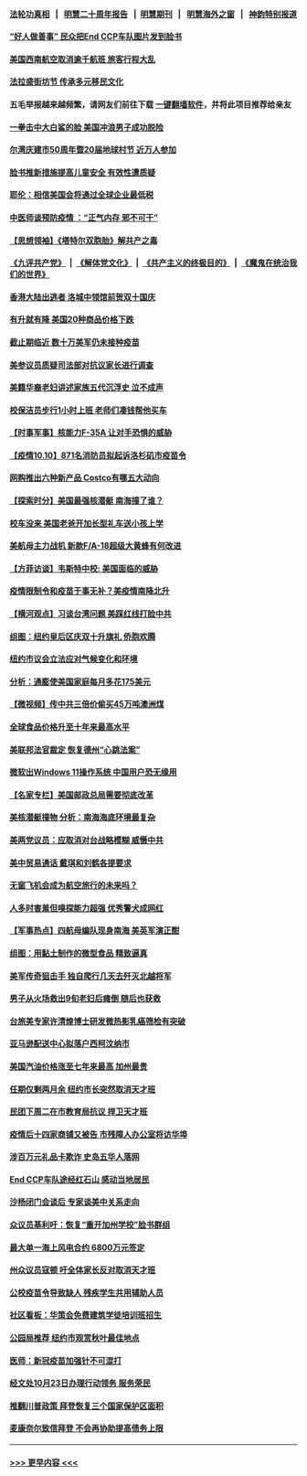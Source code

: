 #### [法轮功真相](https://github.com/gfw-breaker/truth/blob/master/README.md?t=0) &nbsp;&nbsp;|&nbsp;&nbsp; [明慧二十周年报告](https://github.com/gfw-breaker/mh-reports/blob/master/README.md?t=0) &nbsp;&nbsp;|&nbsp;&nbsp;[明慧期刊](https://github.com/gfw-breaker/mh-qikan) &nbsp;&nbsp;|&nbsp;&nbsp; [明慧海外之窗](https://github.com/gfw-breaker/mh-news/blob/master/README.md?t=0) &nbsp;&nbsp;|&nbsp;&nbsp; [神韵特别报道](https://github.com/gfw-breaker/mh-news/blob/master/shenyun.md?t=0)
#### [“好人做善事” 民众把End CCP车队图片发到脸书](../pages/nsc412/n13296143.md?t=10111450) 
#### [美国西南航空取消逾千航班 旅客行程大乱](../pages/nsc412/n13296259.md?t=10111450) 
#### [法拉盛街坊节 传承多元移民文化](../pages/nsc412/n13296187.md?t=10111450) 
#### 五毛举报越来越频繁，请网友们前往下载 [一键翻墙软件](https://github.com/gfw-breaker/ssr-accounts)，并将此项目推荐给亲友
#### [一拳击中大白鲨的脸 美国冲浪男子成功脱险](../pages/nsc412/n13296059.md?t=10111450) 
#### [尔湾庆建市50周年暨20届地球村节 近万人参加](../pages/nsc412/n13295974.md?t=10111450) 
#### [脸书推新措施提高儿童安全 有效性遭质疑](../pages/nsc412/n13295506.md?t=10111450) 
#### [耶伦：相信美国会将通过全球企业最低税](../pages/nsc412/n13295863.md?t=10111450) 
#### [中医师谈预防疫情 ：“正气内存 邪不可干”](../pages/nsc412/n13295908.md?t=10111450) 
#### [【思想领袖】《塔特尔双胞胎》解共产之毒](../pages/nsc412/n13264374.md?t=10111450) 
#### [《九评共产党》](https://github.com/begood0513/9ping.md/blob/master/README.md) &nbsp;|&nbsp; [《解体党文化》](../../../../jtdwh.md/blob/master/README.md)  &nbsp;|&nbsp; [《共产主义的终极目的》](../../../../gczydzjmd.md/blob/master/README.md) &nbsp;|&nbsp; [《魔鬼在统治我们的世界》](../../../../mgztzwmdsj.md/blob/master/README.md) 
#### [香港大陆出逃者 洛城中领馆前贺双十国庆](../pages/nsc412/n13295680.md?t=10111450) 
#### [有升就有降 美国20种商品价格下跌](../pages/nsc412/n13279165.md?t=10111450) 
#### [截止期临近 数十万美军仍未接种疫苗](../pages/nsc412/n13295170.md?t=10111450) 
#### [美参议员质疑司法部对抗议家长进行调查](../pages/nsc412/n13295465.md?t=10111450) 
#### [美籍华裔老妇讲述家族五代沉浮史 泣不成声](../pages/nsc412/n13295049.md?t=10111450) 
#### [校保洁员步行1小时上班 老师们凑钱帮他买车](../pages/nsc412/n13294552.md?t=10111450) 
#### [【时事军事】核能力F-35A 让对手恐惧的威胁](../pages/nsc412/n13291358.md?t=10111450) 
#### [【疫情10.10】871名消防员拟起诉洛杉矶市疫苗令](../pages/nsc412/n13294346.md?t=10111450) 
#### [网购推出六种新产品 Costco有哪五大动向](../pages/nsc412/n13291466.md?t=10111450) 
#### [【探索时分】美国最强核潜艇 南海撞了谁？](../pages/nsc412/n13293258.md?t=10111450) 
#### [校车没来 美国老爸开加长型礼车送小孩上学](../pages/nsc412/n13293863.md?t=10111450) 
#### [美航母主力战机 新款F/A-18超级大黄蜂有何改进](../pages/nsc412/n13286888.md?t=10111450) 
#### [【方菲访谈】韦斯特中校: 美国面临的威胁](../pages/nsc412/n13293260.md?t=10111450) 
#### [疫情限制令和疫苗于事无补？美疫情南降北升](../pages/nsc412/n13293413.md?t=10111450) 
#### [【横河观点】习谈台湾问题 美踩红线打脸中共](../pages/nsc412/n13293473.md?t=10111450) 
#### [组图：纽约皇后区庆双十升旗礼 侨胞欢腾](../pages/nsc412/n13293427.md?t=10111450) 
#### [纽约市议会立法应对气候变化和环境](../pages/nsc412/n13292263.md?t=10111450) 
#### [分析：通膨使美国家庭每月多花175美元](../pages/nsc412/n13293167.md?t=10111450) 
#### [【微视频】传中共三倍价偷买45万吨澳洲煤](../pages/nsc412/n13292849.md?t=10111450) 
#### [全球食品价格升至十年来最高水平](../pages/nsc412/n13293172.md?t=10111450) 
#### [美联邦法官裁定 恢复德州“心跳法案”](../pages/nsc412/n13293131.md?t=10111450) 
#### [微软出Windows 11操作系统 中国用户恐无缘用](../pages/nsc412/n13292934.md?t=10111450) 
#### [【名家专栏】美国邮政总局需要彻底改革](../pages/nsc412/n13292784.md?t=10111450) 
#### [美核潜艇撞物 分析：南海海底环境最复杂](../pages/nsc412/n13292996.md?t=10111450) 
#### [美两党议员：应取消对台战略模糊 威慑中共](../pages/nsc412/n13292893.md?t=10111450) 
#### [美中贸易通话 戴琪和刘鹤各提要求](../pages/nsc412/n13292962.md?t=10111450) 
#### [无窗飞机会成为航空旅行的未来吗？](../pages/nsc412/n13292792.md?t=10111450) 
#### [人多时害羞但嗅探能力超强 优秀警犬成网红](../pages/nsc412/n13292556.md?t=10111450) 
#### [【军事热点】四航母编队现身南海 美英军演正酣](../pages/nsc412/n13291331.md?t=10111450) 
#### [组图：用黏土制作的微型食品 精致逼真](../pages/nsc412/n13292643.md?t=10111450) 
#### [美军传奇狙击手 独自爬行几天去歼灭北越将军](../pages/nsc412/n13292597.md?t=10111450) 
#### [男子从火场救出9旬老妇后瘫倒 随后也获救](../pages/nsc412/n13292311.md?t=10111450) 
#### [台旅美专家许清煌博士研发微热影乳癌筛检有突破](../pages/nsc412/n13292456.md?t=10111450) 
#### [亚马逊配送中心拟落户西柯汶纳市](../pages/nsc412/n13292387.md?t=10111450) 
#### [美国汽油价格涨至七年来最高 加州最贵](../pages/nsc412/n13292379.md?t=10111450) 
#### [任期仅剩两月余 纽约市长突然取消天才班](../pages/nsc412/n13292279.md?t=10111450) 
#### [民团下周二在市教育局抗议 捍卫天才班](../pages/nsc412/n13292239.md?t=10111450) 
#### [疫情后十四家商铺又被告 市残障人办公室将访华埠](../pages/nsc412/n13292253.md?t=10111450) 
#### [涉百万元礼品卡欺诈 史岛五华人落网](../pages/nsc412/n13292247.md?t=10111450) 
#### [End CCP车队途经红石山 感动当地居民](../pages/nsc412/n13292230.md?t=10111450) 
#### [沙杨闭门会谈后 专家谈美中关系走向](../pages/nsc412/n13291699.md?t=10111450) 
#### [众议员基利吁：恢复“重开加州学校”脸书群组](../pages/nsc412/n13292163.md?t=10111450) 
#### [最大单一海上风电合约 6800万元签定](../pages/nsc412/n13292236.md?t=10111450) 
#### [州众议员寇顿 吁全体家长反对取消天才班](../pages/nsc412/n13292244.md?t=10111450) 
#### [公校疫苗令导致缺人 残疾学生共用辅助人员](../pages/nsc412/n13292261.md?t=10111450) 
#### [社区看板：华策会免费建筑学徒培训班招生](../pages/nsc412/n13292267.md?t=10111450) 
#### [公园局推荐 纽约市观赏秋叶最佳地点](../pages/nsc412/n13292269.md?t=10111450) 
#### [医师：新冠疫苗加强针不可混打](../pages/nsc412/n13292284.md?t=10111450) 
#### [经文处10月23日办理行动领务 服务荣民](../pages/nsc412/n13292289.md?t=10111450) 
#### [推翻川普政策 拜登恢复三个国家保护区面积](../pages/nsc412/n13292220.md?t=10111450) 
#### [麦康奈尔致信拜登 不会再协助提高债务上限](../pages/nsc412/n13292017.md?t=10111450) 

----
#### [ >>> 更早内容 <<< ](../indexes/nsc412-earlier.md)
